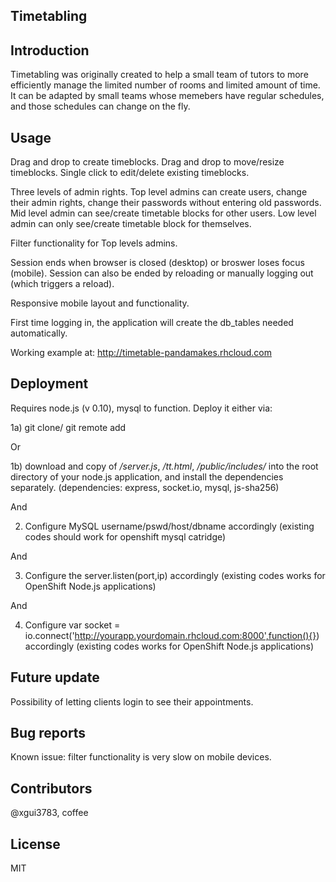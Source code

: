 ## Timetabling

## Introduction

Timetabling was originally created to help a small team of tutors to more efficiently manage the limited number of rooms and limited amount of time. It can be adapted by small teams whose memebers have regular schedules, and those schedules can change on the fly. 

## Usage

Drag and drop to create timeblocks. Drag and drop to move/resize timeblocks. Single click to edit/delete existing timeblocks. 

Three levels of admin rights. Top level admins can create users, change their admin rights, change their passwords without entering old passwords. Mid level admin can see/create timetable blocks for other users. Low level admin can only see/create timetable block for themselves. 

Filter functionality for Top levels admins. 

Session ends when browser is closed (desktop) or broswer loses focus (mobile). Session can also be ended by reloading or manually logging out (which triggers a reload).

Responsive mobile layout and functionality. 

First time logging in, the application will create the db_tables needed automatically. 

Working example at: <http://timetable-pandamakes.rhcloud.com>

## Deployment

Requires node.js (v 0.10), mysql to function. Deploy it either via:

1a) git clone/ git remote add 

Or

1b) download and copy of */server.js*, */tt.html*, */public/includes/* into the root directory of your node.js application, and install the dependencies separately. 
(dependencies: express, socket.io, mysql, js-sha256)

And

2) Configure MySQL username/pswd/host/dbname accordingly (existing codes should work for openshift mysql catridge)

And

3) Configure the server.listen(port,ip) accordingly (existing codes works for OpenShift Node.js applications)

And

4) Configure var socket = io.connect('http://yourapp.yourdomain.rhcloud.com:8000',function(){}) accordingly (existing codes works for OpenShift Node.js applications)

## Future update

Possibility of letting clients login to see their appointments. 

## Bug reports

Known issue: filter functionality is very slow on mobile devices. 

## Contributors

@xgui3783, coffee

## License

MIT